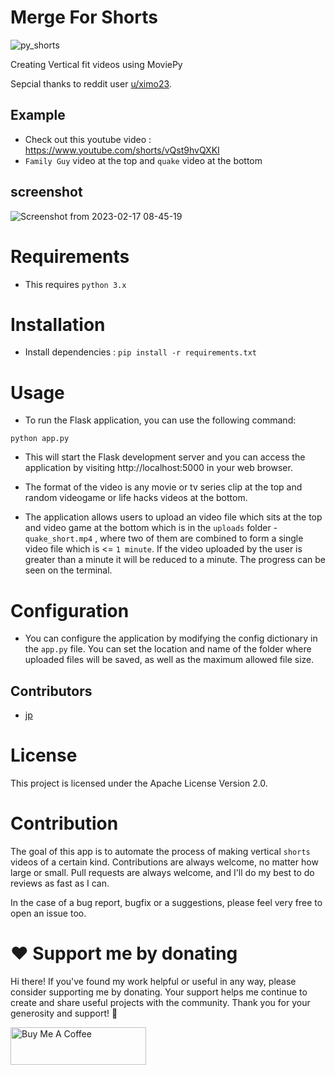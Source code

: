 # Merge For Shorts

![py_shorts](https://user-images.githubusercontent.com/59218902/220019042-11662e84-01d3-4993-ae03-76274bd76a2c.jpg)


Creating Vertical fit videos using MoviePy 

Sepcial thanks to reddit user [u/ximo23](https://www.reddit.com/user/ximo23).

## Example
- Check out this youtube video : https://www.youtube.com/shorts/vQst9hvQXKI
- `Family Guy` video at the top and `quake` video at the bottom

## screenshot

![Screenshot from 2023-02-17 08-45-19](https://user-images.githubusercontent.com/59218902/219540734-ae55d412-5374-4cb9-9199-e2b3be4a20ca.png)


# Requirements
- This requires `python 3.x`

# Installation
 - Install  dependencies :  `pip install -r requirements.txt`

# Usage

- To run the Flask application, you can use the following command:
```
python app.py 
```

- This will start the Flask development server and you can access the application by visiting http://localhost:5000 in your web browser.

- The format of the video is any movie or tv series clip at the top and random videogame or life hacks videos at the bottom.

- The application allows users to upload an video file which sits at the top and video game at the bottom which is in the `uploads` folder - `quake_short.mp4` , where two of them are combined to form a single video file which is <= `1 minute`. If the video uploaded by the user is greater than a minute it will be reduced to a minute. The progress can be seen on the terminal.  


# Configuration

- You can configure the application by modifying the config dictionary in the `app.py` file. You can set the location and name of the folder where uploaded files will be saved, as well as the maximum allowed file size.

## Contributors

- [jp](https://github.com/pj8912)

# License
This project is licensed under the Apache License Version 2.0.

# Contribution

 The goal of this app is to automate the process of making vertical `shorts` videos of a certain kind. Contributions are always welcome, no matter how large or small. Pull requests are always welcome, and I'll do my best to do reviews as fast as I can. 

In the case of a bug report, bugfix or a suggestions, please feel very free to open an issue too.



# :heart: Support me by donating

Hi there! If you've found my work helpful or useful in any way, please consider supporting me by donating. Your support helps me continue to create and share useful projects with the community. Thank you for your generosity and support! :handshake:


<a href="https://www.buymeacoffee.com/gjohnpinto" target="_blank"><img src="https://cdn.buymeacoffee.com/buttons/v2/default-yellow.png" alt="Buy Me A Coffee" style="height: 60px !important;width: 217px !important;" ></a>
